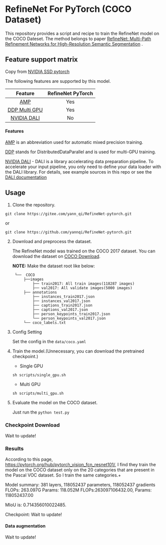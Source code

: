 # RefineNet For PyTorch (COCO Dataset)

This repository provides a script and recipe to train the RefineNet model on the COCO Dateset.
The method belongs to paper [RefineNet: Multi-Path Refinement Networks for High-Resolution Semantic Segmentation](https://arxiv.org/pdf/1611.06612.pdf) .

## Feature support matrix

Copy from [NVIDIA SSD pytorch](https://github.com/NVIDIA/DeepLearningExamples/tree/master/PyTorch/Detection/SSD)

The following features are supported by this model.

| **Feature** | **RefineNet  PyTorch** |
|:---------:|:----------:|
|[AMP](https://pytorch.org/docs/stable/amp.html)                                        |  Yes |
|[DDP Multi GPU](https://pytorch.org/tutorials/intermediate/ddp_tutorial.html)               |  Yes |
|[NVIDIA DALI](https://docs.nvidia.com/deeplearning/sdk/dali-release-notes/index.html)  |  No |

#### Features

[AMP](https://pytorch.org/docs/stable/amp.html) is an abbreviation used for automatic mixed precision training.

[DDP](https://nvidia.github.io/apex/parallel.html) stands for DistributedDataParallel and is used for multi-GPU training.

[NVIDIA DALI](https://docs.nvidia.com/deeplearning/sdk/dali-release-notes/index.html) - DALI is a library accelerating data preparation pipeline.
To accelerate your input pipeline, you only need to define your data loader
with the DALI library. For details, see example sources in this repo or see
the [DALI documentation](https://docs.nvidia.com/deeplearning/sdk/dali-developer-guide/docs/index.html)



## Usage

1. Clone the repository.
```
git clone https://gitee.com/yann_qi/RefineNet-pytorch.git

```

or

```
git clone https://github.com/yannqi/RefineNet-pytorch.git

```
2. Download and preprocess the dataset.

    The RefineNet model was trained on the COCO 2017 dataset. You can download the dataset on  [COCO Download](http://cocodataset.org/#download).

    **NOTE:** Make the dataset root like below:

        └──  COCO 
            ├──images
                ├── train2017: All train images(118287 images)
                ├── val2017: All validate images(5000 images)
            ├── annotations
                ├── instances_train2017.json
                ├── instances_val2017.json
                ├── captions_train2017.json
                ├── captions_val2017.json
                ├── person_keypoints_train2017.json
                └── person_keypoints_val2017.json
            └── coco_labels.txt

3. Config Setting 

    Set the config in the `data/coco.yaml`

4. Train the model.(Unnecessary, you can download the pretrained checkpoint.)


   - Single GPU
   
    `sh scripts/single_gpu.sh`
   - Multi GPU

    `sh scripts/multi_gpu.sh`

5.  Evaluate the model on the COCO dataset.

    Just run the `python test.py`


### Checkpoint Download

Wait to update!

### Results

According to this page, https://pytorch.org/hub/pytorch_vision_fcn_resnet101/, I find they train the model on the COCO dataset only on the 20 categories that are present in the Pascal VOC dataset. So I train the same categories.+


Model summary: 381 layers, 118052437 parameters, 118052437 gradients
FLOPs: 263.097G Params: 118.052M
FLOPs:263097106432.00, Params: 118052437.00

MIoU is: 0.714356010022485. 

Checkpoint: Wait to update!

<!-- ```
 Average Precision  (AP) @[ IoU=0.50:0.95 | area=   all | maxDets=100 ] = 0.250
 Average Precision  (AP) @[ IoU=0.50      | area=   all | maxDets=100 ] = 0.424
 Average Precision  (AP) @[ IoU=0.75      | area=   all | maxDets=100 ] = 0.255
 Average Precision  (AP) @[ IoU=0.50:0.95 | area= small | maxDets=100 ] = 0.074
 Average Precision  (AP) @[ IoU=0.50:0.95 | area=medium | maxDets=100 ] = 0.268
 Average Precision  (AP) @[ IoU=0.50:0.95 | area= large | maxDets=100 ] = 0.400
 Average Recall     (AR) @[ IoU=0.50:0.95 | area=   all | maxDets=  1 ] = 0.237
 Average Recall     (AR) @[ IoU=0.50:0.95 | area=   all | maxDets= 10 ] = 0.344
 Average Recall     (AR) @[ IoU=0.50:0.95 | area=   all | maxDets=100 ] = 0.359
 Average Recall     (AR) @[ IoU=0.50:0.95 | area= small | maxDets=100 ] = 0.116
 Average Recall     (AR) @[ IoU=0.50:0.95 | area=medium | maxDets=100 ] = 0.392
 Average Recall     (AR) @[ IoU=0.50:0.95 | area= large | maxDets=100 ] = 0.550









### Data preprocessing
Wait to update!
<!-- Before we feed data to the model, both during training and inference, we perform:
* JPEG decoding
* normalization with a mean =` [0.485, 0.456, 0.406]` and std dev = `[0.229, 0.224, 0.225]`
* encoding bounding boxes
* resizing to 512x512

Additionally, during training, data is:
* randomly shuffled
* samples without annotations are skipped -->

#### Data augmentation

Wait to update!






